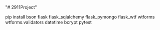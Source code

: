 "# 2911Project"

<!-- Luke -->
<!-- Braeden Venne-->
<!-- Allen Li-->
<!-- Dastan -->
<!-- Harkaran -->
<!-- Steven -->

<!-- INSTALL ALL PACKAGES -->

pip install bson flask flask_sqlalchemy flask_pymongo flask_wtf wtforms wtforms.validators datetime bcrypt pytest 
